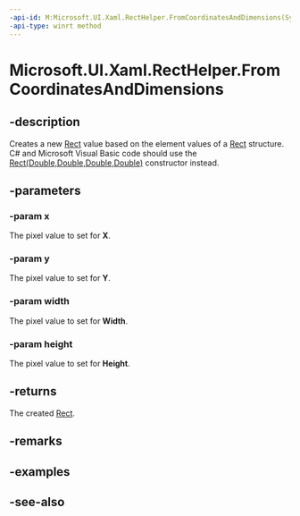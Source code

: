 ```yaml
---
-api-id: M:Microsoft.UI.Xaml.RectHelper.FromCoordinatesAndDimensions(System.Single,System.Single,System.Single,System.Single)
-api-type: winrt method
---
```


<!-- Method syntax
public Windows.Foundation.Rect FromCoordinatesAndDimensions(System.Single x, System.Single y, System.Single width, System.Single height)
-->

# Microsoft.UI.Xaml.RectHelper.FromCoordinatesAndDimensions

## -description

Creates a new [Rect](/uwp/api/windows.foundation.rect) value based on the element values of a [Rect](/uwp/api/windows.foundation.rect) structure. C# and Microsoft Visual Basic code should use the [Rect(Double,Double,Double,Double)](/dotnet/api/windows.foundation.rect.-ctor#Windows_Foundation_Rect__ctor_System_Double_System_Double_System_Double_System_Double_) constructor instead.

## -parameters

### -param x

The pixel value to set for **X**.

### -param y

The pixel value to set for **Y**.

### -param width

The pixel value to set for **Width**.

### -param height

The pixel value to set for **Height**.

## -returns

The created [Rect](/uwp/api/windows.foundation.rect).

## -remarks

## -examples

## -see-also

